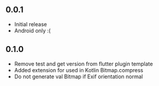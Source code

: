 ## 0.0.1

* Initial release
* Android only :(

## 0.1.0

* Remove test and get version from flutter plugin template
* Added extension for used in Kotlin Bitmap.compress
* Do not generate val Bitmap if Exif orientation normal
